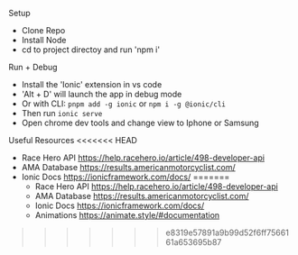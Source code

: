 Setup

- Clone Repo
- Install Node
- cd to project directoy and run 'npm i'

Run + Debug

- Install the 'Ionic' extension in vs code
- 'Alt + D' will launch the app in debug mode
- Or with CLI: `pnpm add -g ionic` or `npm i -g @ionic/cli`
- Then run `ionic serve`
- Open chrome dev tools and change view to Iphone or Samsung

Useful Resources
<<<<<<< HEAD

- Race Hero API https://help.racehero.io/article/498-developer-api
- AMA Database https://results.americanmotorcyclist.com/
- Ionic Docs https://ionicframework.com/docs/
=======
  - Race Hero API https://help.racehero.io/article/498-developer-api
  - AMA Database https://results.americanmotorcyclist.com/
  - Ionic Docs https://ionicframework.com/docs/
  - Animations https://animate.style/#documentation
>>>>>>> e8319e57891a9b99d52f6ff7566161a653695b87
